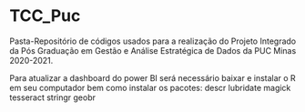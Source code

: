 # TCC_Puc
Pasta-Repositório de códigos usados para a realização do Projeto Integrado da Pós Graduação em Gestão e Análise Estratégica de Dados da PUC Minas 2020-2021. 

Para atualizar a dashboard do power BI será necessário baixar e instalar o R em seu computador bem como instalar os pacotes: 
descr
lubridate
magick
tesseract
stringr
geobr
